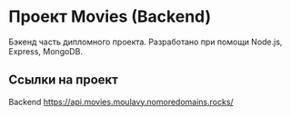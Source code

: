 # Проект Movies (Backend)
Бэкенд часть дипломного проекта. Разработано при помощи Node.js, Express, MongoDB. 

## Ссылки на проект
Backend https://api.movies.moulavy.nomoredomains.rocks/
